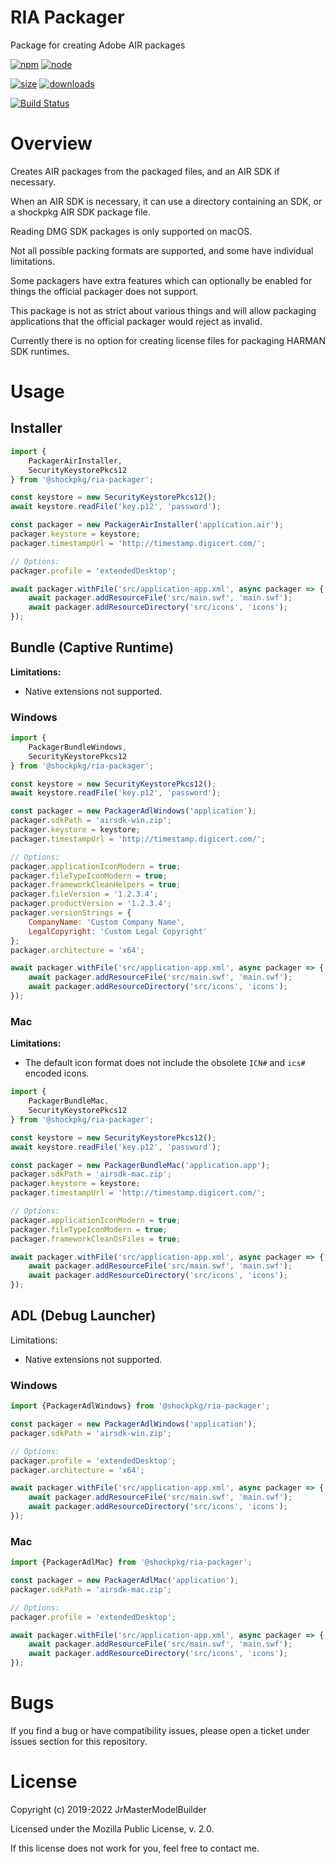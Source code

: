 # RIA Packager

Package for creating Adobe AIR packages

[![npm](https://img.shields.io/npm/v/@shockpkg/ria-packager.svg)](https://npmjs.com/package/@shockpkg/ria-packager)
[![node](https://img.shields.io/node/v/@shockpkg/ria-packager.svg)](https://nodejs.org)

[![size](https://packagephobia.now.sh/badge?p=@shockpkg/ria-packager)](https://packagephobia.now.sh/result?p=@shockpkg/ria-packager)
[![downloads](https://img.shields.io/npm/dm/@shockpkg/ria-packager.svg)](https://npmcharts.com/compare/@shockpkg/ria-packager?minimal=true)

[![Build Status](https://github.com/shockpkg/ria-packager/workflows/main/badge.svg?branch=master)](https://github.com/shockpkg/ria-packager/actions?query=workflow%3Amain+branch%3Amaster)

# Overview

Creates AIR packages from the packaged files, and an AIR SDK if necessary.

When an AIR SDK is necessary, it can use a directory containing an SDK, or a shockpkg AIR SDK package file.

Reading DMG SDK packages is only supported on macOS.

Not all possible packing formats are supported, and some have individual limitations.

Some packagers have extra features which can optionally be enabled for things the official packager does not support.

This package is not as strict about various things and will allow packaging applications that the official packager would reject as invalid.

Currently there is no option for creating license files for packaging HARMAN SDK runtimes.

# Usage

## Installer

```js
import {
	PackagerAirInstaller,
	SecurityKeystorePkcs12
} from '@shockpkg/ria-packager';

const keystore = new SecurityKeystorePkcs12();
await keystore.readFile('key.p12', 'password');

const packager = new PackagerAirInstaller('application.air');
packager.keystore = keystore;
packager.timestampUrl = 'http://timestamp.digicert.com/';

// Options:
packager.profile = 'extendedDesktop';

await packager.withFile('src/application-app.xml', async packager => {
	await packager.addResourceFile('src/main.swf', 'main.swf');
	await packager.addResourceDirectory('src/icons', 'icons');
});
```

## Bundle (Captive Runtime)

**Limitations:**

-   Native extensions not supported.

### Windows

```js
import {
	PackagerBundleWindows,
	SecurityKeystorePkcs12
} from '@shockpkg/ria-packager';

const keystore = new SecurityKeystorePkcs12();
await keystore.readFile('key.p12', 'password');

const packager = new PackagerAdlWindows('application');
packager.sdkPath = 'airsdk-win.zip';
packager.keystore = keystore;
packager.timestampUrl = 'http://timestamp.digicert.com/';

// Options:
packager.applicationIconModern = true;
packager.fileTypeIconModern = true;
packager.frameworkCleanHelpers = true;
packager.fileVersion = '1.2.3.4';
packager.productVersion = '1.2.3.4';
packager.versionStrings = {
	CompanyName: 'Custom Company Name',
	LegalCopyright: 'Custom Legal Copyright'
};
packager.architecture = 'x64';

await packager.withFile('src/application-app.xml', async packager => {
	await packager.addResourceFile('src/main.swf', 'main.swf');
	await packager.addResourceDirectory('src/icons', 'icons');
});
```

### Mac

**Limitations:**

-   The default icon format does not include the obsolete `ICN#` and `ics#` encoded icons.

```js
import {
	PackagerBundleMac,
	SecurityKeystorePkcs12
} from '@shockpkg/ria-packager';

const keystore = new SecurityKeystorePkcs12();
await keystore.readFile('key.p12', 'password');

const packager = new PackagerBundleMac('application.app');
packager.sdkPath = 'airsdk-mac.zip';
packager.keystore = keystore;
packager.timestampUrl = 'http://timestamp.digicert.com/';

// Options:
packager.applicationIconModern = true;
packager.fileTypeIconModern = true;
packager.frameworkCleanOsFiles = true;

await packager.withFile('src/application-app.xml', async packager => {
	await packager.addResourceFile('src/main.swf', 'main.swf');
	await packager.addResourceDirectory('src/icons', 'icons');
});
```

## ADL (Debug Launcher)

Limitations:

-   Native extensions not supported.

### Windows

```js
import {PackagerAdlWindows} from '@shockpkg/ria-packager';

const packager = new PackagerAdlWindows('application');
packager.sdkPath = 'airsdk-win.zip';

// Options:
packager.profile = 'extendedDesktop';
packager.architecture = 'x64';

await packager.withFile('src/application-app.xml', async packager => {
	await packager.addResourceFile('src/main.swf', 'main.swf');
	await packager.addResourceDirectory('src/icons', 'icons');
});
```

### Mac

```js
import {PackagerAdlMac} from '@shockpkg/ria-packager';

const packager = new PackagerAdlMac('application');
packager.sdkPath = 'airsdk-mac.zip';

// Options:
packager.profile = 'extendedDesktop';

await packager.withFile('src/application-app.xml', async packager => {
	await packager.addResourceFile('src/main.swf', 'main.swf');
	await packager.addResourceDirectory('src/icons', 'icons');
});
```

# Bugs

If you find a bug or have compatibility issues, please open a ticket under issues section for this repository.

# License

Copyright (c) 2019-2022 JrMasterModelBuilder

Licensed under the Mozilla Public License, v. 2.0.

If this license does not work for you, feel free to contact me.
